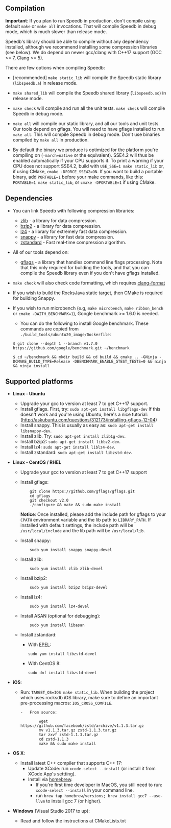 ## Compilation

**Important**: If you plan to run Speedb in production, don't compile using
default `make` or `make all` invocations. That will compile Speedb in debug
mode, which is much slower than release mode.

Speedb's library should be able to compile without any dependency installed,
although we recommend installing some compression libraries (see below). We do
depend on newer gcc/clang with C++17 support (GCC >= 7, Clang >= 5).

There are few options when compiling Speedb:

-   [recommended] `make static_lib` will compile the Speedb static library
    (`libspeedb.a`) in release mode.

-   `make shared_lib` will compile the Speedb shared library (`libspeedb.so`)
    in release mode.

-   `make check` will compile and run all the unit tests. `make check` will
    compile Speedb in debug mode.

-   `make all` will compile our static library, and all our tools and unit
    tests. Our tools depend on gflags. You will need to have gflags installed to
    run `make all`. This will compile Speedb in debug mode. Don't use binaries
    compiled by `make all` in production.

-   By default the binary we produce is optimized for the platform you're
    compiling on (`-march=native` or the equivalent). SSE4.2 will thus be
    enabled automatically if your CPU supports it. To print a warning if your
    CPU does not support SSE4.2, build with `USE_SSE=1 make static_lib` or, if
    using CMake, `cmake -DFORCE_SSE42=ON`. If you want to build a portable
    binary, add `PORTABLE=1` before your make commands, like this:
    `PORTABLE=1 make static_lib`, or `cmake -DPORTABLE=1` if using CMake.

## Dependencies

-   You can link Speedb with following compression libraries:

    -   [zlib](http://www.zlib.net/) - a library for data compression.
    -   [bzip2](http://www.bzip.org/) - a library for data compression.
    -   [lz4](https://github.com/lz4/lz4) - a library for extremely fast data
        compression.
    -   [snappy](http://google.github.io/snappy/) - a library for fast data
        compression.
    -   [zstandard](http://www.zstd.net) - Fast real-time compression algorithm.

-   All of our tools depend on:

    -   [gflags](https://gflags.github.io/gflags/) - a library that handles
        command line flags processing. Note that this only required for building
        the tools, and that you can compile the Speedb library even if you don't
        have gflags installed.

-   `make check` will also check code formatting, which requires
    [clang-format](https://clang.llvm.org/docs/ClangFormat.html)

-   If you wish to build the RocksJava static target, then CMake is required for
    building Snappy.

-   If you wish to run microbench (e.g, `make microbench`, `make ribbon_bench`
    or `cmake -DWITH_BENCHMARK=1`), Google benchmark >= 1.6.0 is needed.
    -  You can do the following to install Google benchmark. These commands are copied from `./build_tools/ubuntu20_image/Dockerfile`:

    `$ git clone --depth 1 --branch v1.7.0 https://github.com/google/benchmark.git ~/benchmark`

    `$ cd ~/benchmark && mkdir build && cd build && cmake .. -GNinja -DCMAKE_BUILD_TYPE=Release -DBENCHMARK_ENABLE_GTEST_TESTS=0 && ninja && ninja install`

## Supported platforms

-   **Linux - Ubuntu**

    -   Upgrade your gcc to version at least 7 to get C++17 support.
    -   Install gflags. First, try: `sudo apt-get install libgflags-dev` If this
        doesn't work and you're using Ubuntu, here's a nice tutorial:
        (http://askubuntu.com/questions/312173/installing-gflags-12-04)
    -   Install snappy. This is usually as easy as:
        `sudo apt-get install libsnappy-dev`.
    -   Install zlib. Try: `sudo apt-get install zlib1g-dev`.
    -   Install bzip2: `sudo apt-get install libbz2-dev`.
    -   Install lz4: `sudo apt-get install liblz4-dev`.
    -   Install zstandard: `sudo apt-get install libzstd-dev`.

-   **Linux - CentOS / RHEL**

    -   Upgrade your gcc to version at least 7 to get C++17 support
    -   Install gflags:

                git clone https://github.com/gflags/gflags.git
                cd gflags
                git checkout v2.0
                ./configure && make && sudo make install

        **Notice**: Once installed, please add the include path for gflags to
        your `CPATH` environment variable and the lib path to `LIBRARY_PATH`. If
        installed with default settings, the include path will be
        `/usr/local/include` and the lib path will be `/usr/local/lib`.

    -   Install snappy:

                sudo yum install snappy snappy-devel

    -   Install zlib:

                sudo yum install zlib zlib-devel

    -   Install bzip2:

                sudo yum install bzip2 bzip2-devel

    -   Install lz4:

                sudo yum install lz4-devel

    -   Install ASAN (optional for debugging):

                sudo yum install libasan

    -   Install zstandard:

        -   With [EPEL](https://fedoraproject.org/wiki/EPEL):

                sudo yum install libzstd-devel

        -   With CentOS 8:

                sudo dnf install libzstd-devel
* **iOS**:
  * Run: `TARGET_OS=IOS make static_lib`. When building the project which uses rocksdb iOS library, make sure to define an important pre-processing macros: `IOS_CROSS_COMPILE`.

        -   From source:

                wget https://github.com/facebook/zstd/archive/v1.1.3.tar.gz
                mv v1.1.3.tar.gz zstd-1.1.3.tar.gz
                tar zxvf zstd-1.1.3.tar.gz
                cd zstd-1.1.3
                make && sudo make install

-   **OS X**:

    -   Install latest C++ compiler that supports C++ 17:
        -   Update XCode: run `xcode-select --install` (or install it from XCode
            App's settting).
        -   Install via [homebrew](http://brew.sh/).
            -   If you're first time developer in MacOS, you still need to run:
                `xcode-select --install` in your command line.
            -   run `brew tap homebrew/versions; brew install gcc7 --use-llvm`
                to install gcc 7 (or higher).

-   **Windows** (Visual Studio 2017 to up):
    -   Read and follow the instructions at CMakeLists.txt
